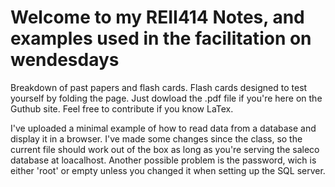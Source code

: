 # Welcome to my REII414 Notes, and examples used in the facilitation on wendesdays

Breakdown of past papers and flash cards. Flash cards designed to test yourself by folding the page. Just dowload the .pdf file if you're here on the Guthub site. Feel free to contribute if you know LaTex. 

I've uploaded a minimal example of how to read data from a database and display it in a browser. I've made some changes since the class, so the current file should work out of the box as long as you're serving the saleco database at loacalhost. Another possible problem is the password, wich is either 'root' or empty unless you changed it when setting up the SQL server. 
